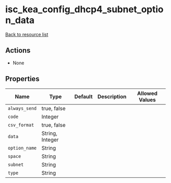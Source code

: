 # isc_kea_config_dhcp4_subnet_option_data

[Back to resource list](../README.md#resources)

## Actions

- None

## Properties

| Name          | Type            | Default | Description | Allowed Values |
| ------------- | --------------- | ------- | ----------- | -------------- |
| `always_send` | true, false     |         |             |                |
| `code`        | Integer         |         |             |                |
| `csv_format`  | true, false     |         |             |                |
| `data`        | String, Integer |         |             |                |
| `option_name` | String          |         |             |                |
| `space`       | String          |         |             |                |
| `subnet`      | String          |         |             |                |
| `type`        | String          |         |             |                |
